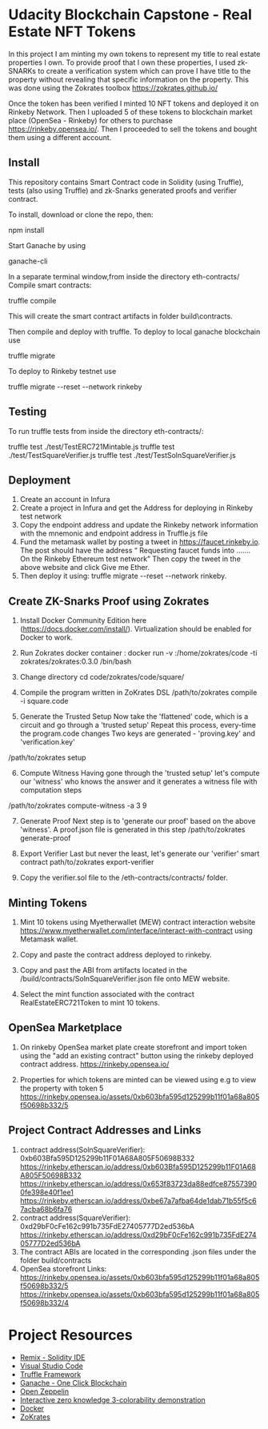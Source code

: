 # Udacity Blockchain Capstone - Real Estate NFT Tokens
In this project I am minting my own tokens to represent my title to real estate properties I own. To provide proof that I own these properties, I used zk-SNARKs to create a verification system which can prove I have title to the property without revealing that specific information on the property. This was done using the Zokrates toolbox https://zokrates.github.io/

Once the token has been verified I minted 10 NFT tokens and deployed it on Rinkeby Network. Then I uploaded 5 of these tokens to blockchain market place (OpenSea - Rinkeby) for others to purchase https://rinkeby.opensea.io/. Then I proceeded to sell the tokens and bought them using a different account. 

## Install
This repository contains Smart Contract code in Solidity (using Truffle), tests (also using Truffle) and zk-Snarks generated proofs and verifier contract.

To install, download or clone the repo, then:

npm install

Start Ganache by using

ganache-cli

In a separate terminal window,from inside the directory eth-contracts/ Compile smart contracts:

truffle compile

This will create the smart contract artifacts in folder build\contracts.

Then compile and deploy with truffle.
To deploy to local ganache blockchain use

truffle migrate

To deploy to Rinkeby testnet use

truffle migrate --reset --network rinkeby

## Testing
To run truffle tests from inside the directory eth-contracts/:

truffle test ./test/TestERC721Mintable.js
truffle test ./test/TestSquareVerifier.js
truffle test ./test/TestSolnSquareVerifier.js

## Deployment
1. Create an account in Infura
2. Create a project in Infura and get the Address for deploying in Rinkeby test network
3. Copy the endpoint address and update the Rinkeby network information with the mnemonic and endpoint address in Truffle.js file
4. Fund the metamask wallet by posting a tweet in https://faucet.rinkeby.io. The post should have the address “ Requesting faucet funds into ……. On the Rinkeby Ethereum test network” Then copy the tweet in the above website and click Give me Ether.
5. Then deploy it using: truffle migrate --reset --network rinkeby. 

## Create ZK-Snarks Proof using Zokrates
1. Install Docker Community Edition here (https://docs.docker.com/install/). Virtualization should be enabled for Docker to work.

2. Run Zokrates docker container : docker run -v :/home/zokrates/code -ti zokrates/zokrates:0.3.0 /bin/bash

3. Change directory cd code/zokrates/code/square/

4. Compile the program written in ZoKrates DSL /path/to/zokrates compile -i square.code

5. Generate the Trusted Setup Now take the 'flattened' code, which is a circuit and go through a 'trusted setup' Repeat this process, every-time the program.code changes Two keys are generated - 'proving.key' and 'verification.key'

/path/to/zokrates setup

6. Compute Witness Having gone through the 'trusted setup' let's compute our 'witness' who knows the answer and it generates a witness file with computation steps

/path/to/zokrates compute-witness -a 3 9

7. Generate Proof Next step is to 'generate our proof' based on the above 'witness'. A proof.json file is generated in this step
/path/to/zokrates generate-proof

8. Export Verifier Last but never the least, let's generate our 'verifier' smart contract
path/to/zokrates export-verifier

9. Copy the verifier.sol file to the /eth-contracts/contracts/ folder.

## Minting Tokens
1. Mint 10 tokens using Myetherwallet (MEW) contract interaction website https://www.myetherwallet.com/interface/interact-with-contract using Metamask wallet.

2. Copy and paste the contract address deployed to rinkeby.

3. Copy and past the ABI from artifacts located in the /build/contracts/SolnSquareVerifier.json file onto MEW website.

3. Select the mint function associated with the contract RealEstateERC721Token to mint 10 tokens.

## OpenSea Marketplace 
1. On rinkeby OpenSea market plate create storefront and import token using the "add an existing contract" button using the rinkeby deployed contract address. https://rinkeby.opensea.io/

2. Properties for which tokens are minted can be viewed using e.g to view the property with token 5 
https://rinkeby.opensea.io/assets/0xb603bfa595d125299b11f01a68a805f50698b332/5

## Project Contract Addresses and Links
1. contract address(SolnSquareVerifier): 0xb603Bfa595D125299b11F01A68A805F50698B332
    https://rinkeby.etherscan.io/address/0xb603Bfa595D125299b11F01A68A805F50698B332
    https://rinkeby.etherscan.io/address/0x653f83723da88edfce875573900fe398e40f1ee1
    https://rinkeby.etherscan.io/address/0xbe67a7afba64de1dab71b55f5c67acba68b6fa76
2. contract address(SquareVerifier): 0xd29bF0cFe162c991b735FdE27405777D2ed536bA
    https://rinkeby.etherscan.io/address/0xd29bF0cFe162c991b735FdE27405777D2ed536bA
3. The contract ABIs are located in the corresponding .json files under the folder build/contracts
4. OpenSea storefront Links:
  https://rinkeby.opensea.io/assets/0xb603bfa595d125299b11f01a68a805f50698b332/5
  https://rinkeby.opensea.io/assets/0xb603bfa595d125299b11f01a68a805f50698b332/4
  

# Project Resources

* [Remix - Solidity IDE](https://remix.ethereum.org/)
* [Visual Studio Code](https://code.visualstudio.com/)
* [Truffle Framework](https://truffleframework.com/)
* [Ganache - One Click Blockchain](https://truffleframework.com/ganache)
* [Open Zeppelin ](https://openzeppelin.org/)
* [Interactive zero knowledge 3-colorability demonstration](http://web.mit.edu/~ezyang/Public/graph/svg.html)
* [Docker](https://docs.docker.com/install/)
* [ZoKrates](https://github.com/Zokrates/ZoKrates)
